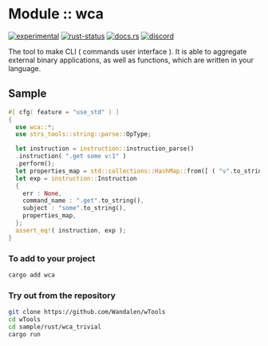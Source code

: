 # Module :: wca
[![experimental](https://raster.shields.io/static/v1?label=stability&message=experimental&color=orange&logoColor=eee)](https://github.com/emersion/stability-badges#experimental) [![rust-status](https://github.com/Wandalen/wTools/actions/workflows/ModulewCaPush.yml/badge.svg)](https://github.com/Wandalen/wTools/actions/workflows/ModulewCaPush.yml) [![docs.rs](https://img.shields.io/docsrs/wca?color=e3e8f0&logo=docs.rs)](https://docs.rs/wca) [![discord](https://img.shields.io/discord/872391416519737405?color=eee&logo=discord&logoColor=eee&label=ask)](https://discord.gg/m3YfbXpUUY)

The tool to make CLI ( commands user interface ). It is able to aggregate external binary applications, as well as functions, which are written in your language.

## Sample

```rust
#[ cfg( feature = "use_std" ) ]
{
  use wca::*;
  use strs_tools::string::parse::OpType;

  let instruction = instruction::instruction_parse()
  .instruction( ".get some v:1" )
  .perform();
  let properties_map = std::collections::HashMap::from([ ( "v".to_string(), OpType::Primitive( "1".to_string() ) ) ]);
  let exp = instruction::Instruction
  {
    err : None,
    command_name : ".get".to_string(),
    subject : "some".to_string(),
    properties_map,
  };
  assert_eq!( instruction, exp );
}
```

### To add to your project

```sh
cargo add wca
```

### Try out from the repository

```sh
git clone https://github.com/Wandalen/wTools
cd wTools
cd sample/rust/wca_trivial
cargo run
```

